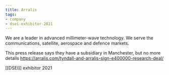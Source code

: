 ```yaml
---
title: Arralis
tags:
- company
- dsei-exhibitor-2021
---
```


We are a leader in advanced millimeter-wave technology. We serve the communications, satellite, aerospace and defence markets.

This press release says they have a subsidiary in Manchester, but no more details https://arralis.com/tyndall-and-arralis-sign-e400000-research-deal/

[[DSEI]] exhibitor 2021